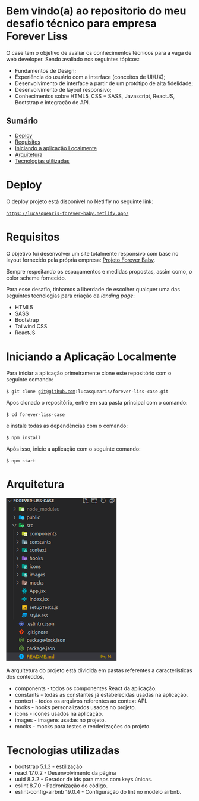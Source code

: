 # Bem vindo(a) ao repositorio do meu desafio técnico para empresa Forever Liss

O case tem o objetivo de avaliar os conhecimentos técnicos para a vaga de web developer.
Sendo avaliado nos seguintes tópicos:

- Fundamentos de Design;
- Experiência do usuário com a interface (conceitos de UI/UX);
- Desenvolvimento de interface a partir de um protótipo de alta     fidelidade;
- Desenvolvimento de layout responsivo;
- Conhecimentos sobre HTML5, CSS + SASS, Javascript, ReactJS, Bootstrap e integração de API.

## Sumário

- [Deploy](#deploy)
- [Requisitos](#requisitos)
- [Iniciando a aplicação Localmente](#initApp)
- [Arquitetura](#architecture)
- [Tecnologias utilizadas](#technologies)

# <a name="deploy"></a> Deploy

O deploy projeto está disponível no Netlifly no seguinte link:

<code><https://lucasquearis-forever-baby.netlify.app/></code>

# <a name="requisitos"></a> Requisitos

O objetivo foi desenvolver um site totalmente responsivo com base no layout fornecido pela própria empresa: [Projeto Forever Baby](https://www.figma.com/file/3d3n13iBXQjw9sAAsie7wu/Forever-Baby).

Sempre respeitando os espaçamentos e medidas propostas, assim como, o color scheme fornecido.

Para esse desafio, tinhamos a liberdade de escolher qualquer uma das seguintes tecnologias para criação da *landing page*:

- HTML5
- SASS
- Bootstrap
- Tailwind CSS
- ReactJS

# <a name="initApp"></a> Iniciando a Aplicação Localmente

Para iniciar a aplicação primeiramente clone este repositório com o seguinte comando:

<code>$ git clone git@github.com:lucasquearis/forever-liss-case.git</code>

Apos clonado o repositório, entre em sua pasta principal com o comando:

<code>$ cd forever-liss-case</code>

 e instale todas as dependências com o comando:

<code>$ npm install </code>

Após isso, inicie a aplicação com o seguinte comando:

<code>$ npm start </code>

# <a name="architecture"></a> Arquitetura

![Imagem Arquitetura pastas](/src/images/documentation/arquitetura.png)

A arquitetura do projeto está dividida em pastas referentes a caracteristicas dos conteúdos,

- components - todos os componentes React da aplicação.
- constants - todas as constantes já estabelecidas usadas na aplicação.
- context - todos os arquivos referentes ao context API.
- hooks - hooks personalizados usados no projeto.
- icons - icones usados na aplicação.
- images - imagens usadas no projeto.
- mocks - mocks para testes e renderizações do projeto.

# <a name="technologies"></a> Tecnologias utilizadas

- bootstrap 5.1.3 - estilização
- react 17.0.2 - Desenvolvimento da página
- uuid 8.3.2 - Gerador de ids para maps com keys únicas.
- eslint 8.7.0 - Padronização do código.
- eslint-config-airbnb 19.0.4 - Configuração do lint no modelo airbnb.
